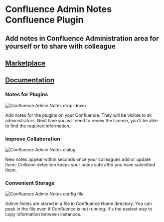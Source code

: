 # Confluence Admin Notes Confluence Plugin

## Add notes in Confluence Administration area for yourself or to share with colleague

## [Marketplace](https://marketplace.atlassian.com/plugins/name.vitaly.burlai.confluence-admin-notes)

## [Documentation](https://github.com/vburlai/confluence-admin-notes-plugin/wiki)

### Notes for Plugins

 ![Confluence Admin Notes drop-down](https://raw.githubusercontent.com/vburlai/confluence-admin-notes-plugin/master/src/main/resources/images/screenshot1.png)

Add notes for the plugins on your Confluence. They will be visible to all administrators. Next time you will need to renew the license, you'll be able to find the required information.

### Improve Collaboration

 ![Confluence Admin Notes dialog](https://raw.githubusercontent.com/vburlai/confluence-admin-notes-plugin/master/src/main/resources/images/screenshot2.png)

New notes appear within seconds once your colleagues add or update them. Collision detection keeps your notes safe after you have submitted them.

### Convenient Storage

 ![Confluence Admin Notes config file](https://raw.githubusercontent.com/vburlai/confluence-admin-notes-plugin/master/src/main/resources/images/screenshot3.png)

Admin Notes are stored in a file in Confluence Home directory. You can peek in the file even if Confluence is not running. It's the easiest way to copy information between instances.
